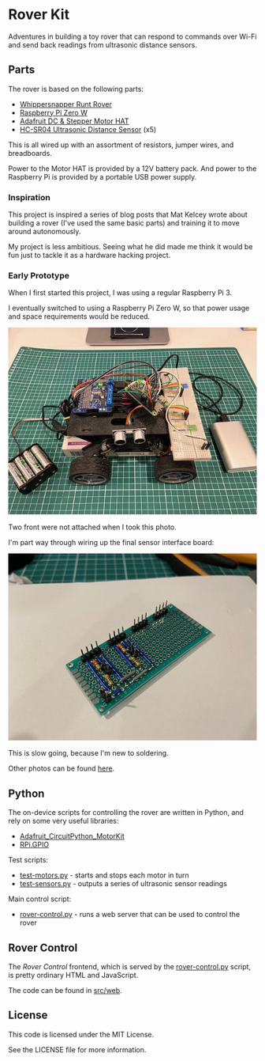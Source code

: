 # Rover Kit

Adventures in building a toy rover that can respond to commands over Wi-Fi and send back readings from ultrasonic distance sensors.

## Parts

The rover is based on the following parts:

* [Whippersnapper Runt Rover](https://www.servocity.com/whippersnapper-runt-rover)
* [Raspberry Pi Zero W](https://www.raspberrypi.com/products/raspberry-pi-zero-w)
* [Adafruit DC & Stepper Motor HAT](https://www.adafruit.com/product/2348)
* [HC-SR04 Ultrasonic Distance Sensor](https://www.sparkfun.com/products/15569) (x5)

This is all wired up with an assortment of resistors, jumper wires, and breadboards.

Power to the Motor HAT is provided by a 12V battery pack. And power to the Raspberry Pi is provided by a portable USB power supply.

### Inspiration

This project is inspired a series of blog posts that Mat Kelcey wrote about building a rover (I've used the same basic parts) and training it to move around autonomously.

My project is less ambitious. Seeing what he did made me think it would be fun just to tackle it as a hardware hacking project.

### Early Prototype

When I first started this project, I was using a regular Raspberry Pi 3.

I eventually switched to using a Raspberry Pi Zero W, so that power usage and space requirements would be reduced.

![Switching to Raspberry Pi Zero W](./photos/01-switching-to-pi-zero.jpeg)

Two front were not attached when I took this photo.

I'm part way through wiring up the final sensor interface board:

![Half way through sensor interface board](./photos/03-half-way.jpeg)

This is slow going, because I'm new to soldering.

Other photos can be found [here](./photos).

## Python

The on-device scripts for controlling the rover are written in Python, and rely on some very useful libraries:

* [Adafruit_CircuitPython_MotorKit](https://github.com/adafruit/Adafruit_CircuitPython_MotorKit)
* [RPi.GPIO](https://pypi.org/project/RPi.GPIO)

Test scripts:

* [test-motors.py](./src/test-motors.py) - starts and stops each motor in turn
* [test-sensors.py](./src/test-sensors.py) - outputs a series of ultrasonic sensor readings

Main control script:

* [rover-control.py](./src/rover-control.py) - runs a web server that can be used to control the rover

## Rover Control

The _Rover Control_ frontend, which is served by the [rover-control.py](./src/rover-control.py) script, is pretty ordinary HTML and JavaScript.

The code can be found in [src/web](./src/web).

## License

This code is licensed under the MIT License.

See the LICENSE file for more information.
